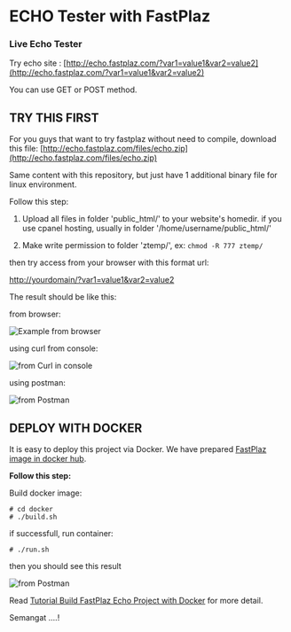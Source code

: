 # ECHO Tester with FastPlaz

### Live Echo Tester

Try echo site : 
[http://echo.fastplaz.com/?var1=value1&var2=value2](http://echo.fastplaz.com/?var1=value1&var2=value2)

You can use GET or POST method.

## TRY THIS FIRST

For you guys that want to try fastplaz without need to compile, download this file:
[http://echo.fastplaz.com/files/echo.zip](http://echo.fastplaz.com/files/echo.zip)

Same content with this repository, but just have 1 additional binary file for linux environment.

Follow this step:

1. Upload all files in folder 'public\_html/' to your website's homedir.
if you use cpanel hosting, usually in folder '/home/username/public\_html/'


2. Make write permission to folder 'ztemp/', ex:
```chmod -R 777 ztemp/```

then try access from your browser with this format url:

[http://yourdomain/?var1=value1&var2=value2](http://yourdomain/?var1=value1&var2=value2)

The result should be like this:

from browser:

![Example from browser](img/img01.png)

using curl from console:

![from Curl in console](img/img02.png)


using postman:

![from Postman](img/img03.png)

## DEPLOY WITH DOCKER

It is easy to deploy this project via Docker. We have prepared [FastPlaz image in docker hub](https://hub.docker.com/u/fastplaz/).

**Follow this step:**

Build docker image:

```
# cd docker
# ./build.sh
```

if successfull, run container:

```
# ./run.sh
```

then you should see this result

![from Postman](img/img04.png)

Read [Tutorial Build FastPlaz Echo Project with Docker](https://medium.com/@luridarmawan/build-fastplaz-echo-project-with-docker-1271aea5f04d) for more detail.

Semangat ....!
